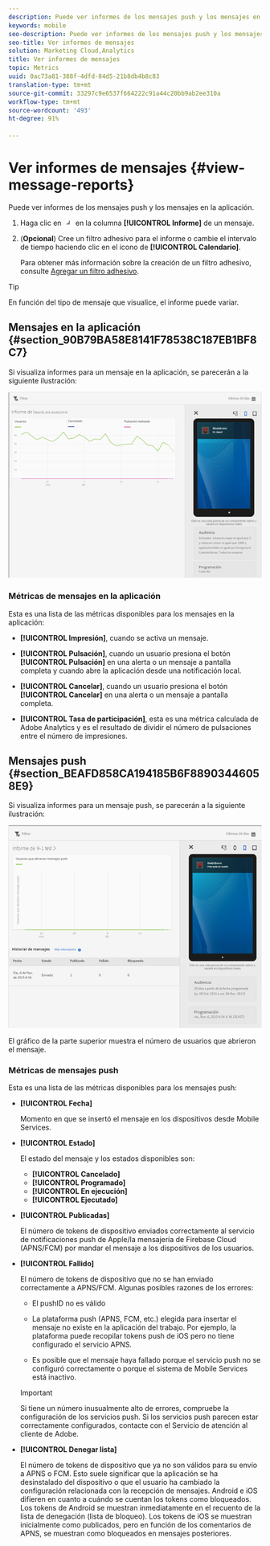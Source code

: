```yaml
---
description: Puede ver informes de los mensajes push y los mensajes en la aplicación.
keywords: mobile
seo-description: Puede ver informes de los mensajes push y los mensajes en la aplicación.
seo-title: Ver informes de mensajes
solution: Marketing Cloud,Analytics
title: Ver informes de mensajes
topic: Metrics
uuid: 0ac73a81-388f-4dfd-84d5-21b8db4b8c83
translation-type: tm+mt
source-git-commit: 33297c9e6537f664222c91a44c20bb9ab2ee310a
workflow-type: tm+mt
source-wordcount: '493'
ht-degree: 91%

---
```



# Ver informes de mensajes {#view-message-reports}

Puede ver informes de los mensajes push y los mensajes en la aplicación.

1. Haga clic en ![icono de informe](assets/icon_report.png) en la columna **[!UICONTROL Informe]** de un mensaje.
1. (**Opcional**) Cree un filtro adhesivo para el informe o cambie el intervalo de tiempo haciendo clic en el icono de **[!UICONTROL Calendario]**.

   Para obtener más información sobre la creación de un filtro adhesivo, consulte [Agregar un filtro adhesivo](/help/using/usage/reports-customize/t-sticky-filter.md).

>[!TIP]
>
>En función del tipo de mensaje que visualice, el informe puede variar.

## Mensajes en la aplicación {#section_90B79BA58E8141F78538C187EB1BF8C7}

Si visualiza informes para un mensaje en la aplicación, se parecerán a la siguiente ilustración:

![mensaje de informe](assets/report_message.png)

### Métricas de mensajes en la aplicación

Esta es una lista de las métricas disponibles para los mensajes en la aplicación:

* **[!UICONTROL Impresión]**, cuando se activa un mensaje.

* **[!UICONTROL Pulsación]**, cuando un usuario presiona el botón **[!UICONTROL Pulsación]** en una alerta o un mensaje a pantalla completa y cuando abre la aplicación desde una notificación local.

* **[!UICONTROL Cancelar]**, cuando un usuario presiona el botón **[!UICONTROL Cancelar]** en una alerta o un mensaje a pantalla completa.

* **[!UICONTROL Tasa de participación]**, esta es una métrica calculada de Adobe Analytics y es el resultado de dividir el número de pulsaciones entre el número de impresiones.

## Mensajes push {#section_BEAFD858CA194185B6F88903446058E9}

Si visualiza informes para un mensaje push, se parecerán a la siguiente ilustración:

![mensaje push](assets/report_message_push.png)

El gráfico de la parte superior muestra el número de usuarios que abrieron el mensaje.

### Métricas de mensajes push

Esta es una lista de las métricas disponibles para los mensajes push:

* **[!UICONTROL Fecha]**

   Momento en que se insertó el mensaje en los dispositivos desde Mobile Services.

* **[!UICONTROL Estado]**

   El estado del mensaje y los estados disponibles son:

   * **[!UICONTROL Cancelado]**
   * **[!UICONTROL Programado]**
   * **[!UICONTROL En ejecución]**
   * **[!UICONTROL Ejecutado]**

* **[!UICONTROL Publicadas]**

   El número de tokens de dispositivo enviados correctamente al servicio de notificaciones push de Apple/la mensajería de Firebase Cloud (APNS/FCM) por mandar el mensaje a los dispositivos de los usuarios.

* **[!UICONTROL Fallido]**

   El número de tokens de dispositivo que no se han enviado correctamente a APNS/FCM. Algunas posibles razones de los errores:

   * El pushID no es válido

   * La plataforma push (APNS, FCM, etc.) elegida para insertar el mensaje no existe en la aplicación del trabajo. Por ejemplo, la plataforma puede recopilar tokens push de iOS pero no tiene configurado el servicio APNS.

   * Es posible que el mensaje haya fallado porque el servicio push no se configuró correctamente o porque el sistema de Mobile Services está inactivo.
   >[!IMPORTANT]
   >
   >Si tiene un número inusualmente alto de errores, compruebe la configuración de los servicios push. Si los servicios push parecen estar correctamente configurados, contacte con el Servicio de atención al cliente de Adobe.

* **[!UICONTROL Denegar lista]**

   El número de tokens de dispositivo que ya no son válidos para su envío a APNS o FCM. Esto suele significar que la aplicación se ha desinstalado del dispositivo o que el usuario ha cambiado la configuración relacionada con la recepción de mensajes. Android e iOS difieren en cuanto a cuándo se cuentan los tokens como bloqueados. Los tokens de Android se muestran inmediatamente en el recuento de la lista de denegación (lista de bloqueo). Los tokens de iOS se muestran inicialmente como publicados, pero en función de los comentarios de APNS, se muestran como bloqueados en mensajes posteriores.
